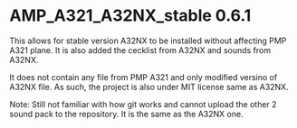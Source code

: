 # AMP_A321_A32NX_stable 0.6.1
This allows for stable version A32NX to be installed without affecting PMP A321 plane. It is also added the cecklist from A32NX and sounds from A32NX. 

It does not contain any file from PMP A321 and only modified versino of A32NX file. As such, the project is also under MIT license same as A32NX.

Note: Still not familiar with how git works and cannot upload the other 2 sound pack to the repository. It is the same as the A32NX one.
